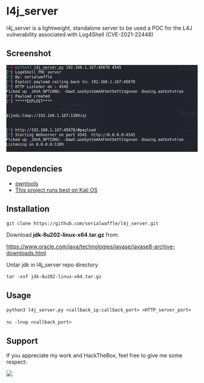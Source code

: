 

# l4j_server 
l4j_server is a lightweight, standalone server to be used a POC for the L4J vulnerability associated with Log4Shell (CVE-2021-22448)    


## Screenshot



![l4j_server in action](https://raw.githubusercontent.com/serialwaffle/l4j_server/main/l4j_server.png)


## Dependencies
- [pwntools](https://pypi.org/project/pwntools/)
- [This project runs best on Kali OS](https://www.kali.org/)


## Installation
```
git clone https://github.com/serialwaffle/l4j_server.git
```

Download **jdk-8u202-linux-x64.tar.gz** from:

https://www.oracle.com/java/technologies/javase/javase8-archive-downloads.html



Untar jdk in l4j_server repo directory
```
tar -xvf jdk-8u202-linux-x64.tar.gz
```

## Usage
```
python3 l4j_server.py <callback_ip:callback_port> <HTTP_server_port>

nc -lnvp <callback_port>

```


## Support 
If you appreciate my work and HackTheBox, feel free to give me some respect:  

<a href="https://www.hackthebox.eu/profile/5305"><img src="https://www.hackthebox.eu/badge/image/5305" width="150"></a>
